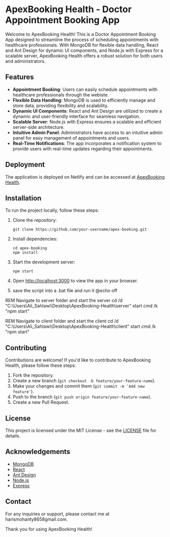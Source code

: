 # ApexBooking Health - Doctor Appointment Booking App

Welcome to ApexBooking Health! This is a Doctor Appointment Booking App designed to streamline the process of scheduling appointments with healthcare professionals. With MongoDB for flexible data handling, React and Ant Design for dynamic UI components, and Node.js with Express for a scalable server, ApexBooking Health offers a robust solution for both users and administrators.

## Features

- **Appointment Booking**: Users can easily schedule appointments with healthcare professionals through the webiste.
- **Flexible Data Handling**: MongoDB is used to efficiently manage and store data, providing flexibility and scalability.
- **Dynamic UI Components**: React and Ant Design are utilized to create a dynamic and user-friendly interface for seamless navigation.
- **Scalable Server**: Node.js with Express ensures a scalable and efficient server-side architecture.
- **Intuitive Admin Panel**: Administrators have access to an intuitive admin panel for easy management of appointments and users.
- **Real-Time Notifications**: The app incorporates a notification system to provide users with real-time updates regarding their appointments.

## Deployment

The application is deployed on Netlify and can be accessed at [ApexBooking Health](https://apex-booking.netlify.app).

## Installation

To run the project locally, follow these steps:

1. Clone the repository:

    ```
    git clone https://github.com/your-username/apex-booking.git
    ```

2. Install dependencies:

    ```
    cd apex-booking
    npm install
    ```

3. Start the development server:

    ```
    npm start
    ```

4. Open [http://localhost:3000](http://localhost:3000) to view the app in your browser.

5. save the script into a .bat file and run it 
@echo off

REM Navigate to server folder and start the server
cd /d "C:\Users\Ali_Sahlawi\Desktop\ApexBooking-Health\server"
start cmd /k "npm start"

REM Navigate to client folder and start the client
cd /d "C:\Users\Ali_Sahlawi\Desktop\ApexBooking-Health\client"
start cmd /k "npm start"

 

## Contributing

Contributions are welcome! If you'd like to contribute to ApexBooking Health, please follow these steps:

1. Fork the repository.
2. Create a new branch (`git checkout -b feature/your-feature-name`).
3. Make your changes and commit them (`git commit -m 'Add new feature'`).
4. Push to the branch (`git push origin feature/your-feature-name`).
5. Create a new Pull Request.

## License

This project is licensed under the MIT License - see the [LICENSE](LICENSE) file for details.

## Acknowledgements

- [MongoDB](https://www.mongodb.com/)
- [React](https://reactjs.org/)
- [Ant Design](https://ant.design/)
- [Node.js](https://nodejs.org/)
- [Express](https://expressjs.com/)

## Contact

For any inquiries or support, please contact me at harismohanty8658gmail.com.

Thank you for using ApexBooking Health!
